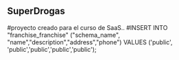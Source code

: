 ## SuperDrogas

#proyecto creado para el curso de  SaaS..
#INSERT INTO "franchise_franchise" ("schema_name", "name","description","address","phone") VALUES ('public', 'public','public','public','public');
